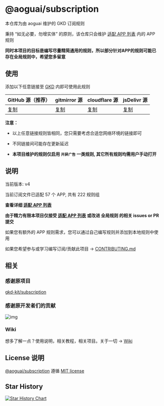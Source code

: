 # @aoguai/subscription

本仓库为由 aoguai 维护的 GKD 订阅规则

秉持 “如无必要，勿增实体” 的原则，该仓库只会维护 [适配 APP 列表](./AppList.md) 内的 APP 规则

**同时本项目的目标是编写尽量精简通用的规则，所以部分针对APP的规则可能已存在全局规则中，希望您多留意**

## 使用

添加以下任意链接至 [GKD](https://github.com/gkd-kit/gkd) 内即可使用此规则

| GitHub 源（推荐）                                                                          | gitmirror 源                                                                       | cloudflare 源                   | jsDelivr 源                                                                          |
| ------------------------------------------------------------------------------------------ | ---------------------------------------------------------------------------------- | ------------------------------- | ------------------------------------------------------------------------------------ |
| [复制](https://raw.githubusercontent.com/aoguai/subscription/custom/dist/aoguai_gkd.json5) | [复制](https://raw.gitmirror.com/aoguai/subscription/custom/dist/aoguai_gkd.json5) | [复制](https://gkd.aoguai.top/) | [复制](https://cdn.jsdelivr.net/gh/aoguai/subscription@custom/dist/aoguai_gkd.json5) |

**注意：**

- 以上任意链接规则皆相同，您只需要考虑合适您网络环境的链接即可

- 不同链接间可能存在更新延迟

- **本项目维护的规则仅启用 `开屏广告` 一类规则, 其它所有规则均需用户手动打开**

## 说明

当前版本: v4

当前订阅文件已适配 57 个 APP, 共有 222 规则组

**查看详细 [适配 APP 列表](./AppList.md)**

**由于精力有限本项目仅接受 [适配 APP 列表](./AppList.md) 或改进 全局规则 的相关 issues or PR 提交**

如果您有额外的 APP 规则需求，您可以通过自己编写规则并添加到本地规则中使用

如果您希望参与或学习编写订阅/贡献此项目 -> [CONTRIBUTING.md](./CONTRIBUTING.md)

## 相关

### 感谢原项目

[gkd-kit/subscription](https://github.com/gkd-kit/subscription)

### 感谢原开发者们的贡献

![img](https://contrib.rocks/image?repo=gkd-kit/subscription&_v=185)

### Wiki

想多了解一点？使用说明，相关教程，相关项目。关于一切 -> [Wiki](https://github.com/aoguai/subscription/wiki)

## License 说明

[@aoguai/subscription](https://github.com/aoguai/subscription) 遵循 [MIT license](./LICENSE)

## Star History

<a href="https://star-history.com/#aoguai/subscription&Timeline">
  <picture>
    <source media="(prefers-color-scheme: dark)" srcset="https://api.star-history.com/svg?repos=aoguai/subscription&type=Timeline&theme=dark" />
    <source media="(prefers-color-scheme: light)" srcset="https://api.star-history.com/svg?repos=aoguai/subscription&type=Timeline" />
    <img alt="Star History Chart" src="https://api.star-history.com/svg?repos=aoguai/subscription&type=Timeline" />
  </picture>
</a>

